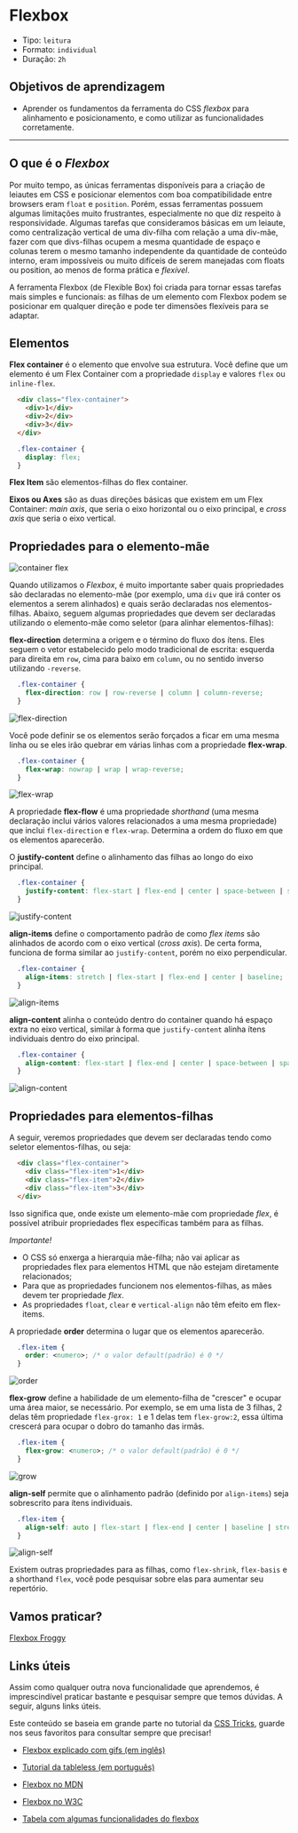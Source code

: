 # Flexbox

- Tipo: `leitura`
- Formato: `individual`
- Duração: `2h`

## Objetivos de aprendizagem

- Aprender os fundamentos da ferramenta do CSS  _flexbox_ para alinhamento e
  posicionamento, e como utilizar as funcionalidades corretamente.

***

## O que é o _Flexbox_

Por muito tempo, as únicas ferramentas disponíveis para a criação de leiautes
em CSS e posicionar elementos com boa compatibilidade entre browsers eram
`float` e `position`. Porém, essas ferramentas possuem algumas limitações muito
frustrantes, especialmente no que diz respeito à responsividade. Algumas
tarefas que consideramos básicas em um leiaute, como centralização vertical de
uma div-filha com relação a uma div-mãe, fazer com que divs-filhas ocupem a
mesma quantidade de espaço e colunas terem o mesmo tamanho independente da
quantidade de conteúdo interno, eram impossíveis ou muito difíceis de serem
manejadas com floats ou position, ao menos de forma prática e _flexível_.

A ferramenta Flexbox (de Flexible Box) foi criada para tornar essas tarefas
mais simples e funcionais: as filhas de um elemento com Flexbox podem se
posicionar em qualquer direção e pode ter dimensões flexíveis para se adaptar.

## Elementos

**Flex container** é o elemento que envolve sua estrutura. Você define que um
elemento é um Flex Container com a propriedade `display` e valores `flex` ou
`inline-flex`.

```html
  <div class="flex-container">
    <div>1</div>
    <div>2</div>
    <div>3</div>
  </div>
```

```css
  .flex-container {
    display: flex;
  }
```

**Flex Item** são elementos-filhas do flex container.

**Eixos ou Axes** são as duas direções básicas que existem em um Flex Container:
_main axis_, que seria o eixo horizontal ou o eixo principal, e _cross axis_
que seria o eixo vertical.

## Propriedades para o elemento-mãe

![container flex](https://css-tricks.com/wp-content/uploads/2018/10/01-container.svg)

Quando utilizamos o _Flexbox_, é muito importante saber quais propriedades são
declaradas no elemento-mãe (por exemplo, uma `div` que irá conter os elementos
a serem alinhados) e quais serão declaradas nos elementos-filhas. Abaixo,
seguem algumas propriedades que devem ser declaradas utilizando o elemento-mãe
como seletor (para alinhar elementos-filhas):

**flex-direction** determina a origem e o término do fluxo dos ítens. Eles
seguem o vetor estabelecido pelo modo tradicional de escrita: esquerda para
direita em `row`, cima para baixo em `column`, ou no sentido inverso utilizando
`-reverse`.

```css
  .flex-container {
    flex-direction: row | row-reverse | column | column-reverse;
  }
```

![flex-direction](https://css-tricks.com/wp-content/uploads/2018/10/flex-direction.svg)

Você pode definir se os elementos serão forçados a ficar em uma mesma linha ou
se eles irão quebrar em várias linhas com a propriedade **flex-wrap**.

```css
  .flex-container {
    flex-wrap: nowrap | wrap | wrap-reverse;
  }
```

![flex-wrap](https://css-tricks.com/wp-content/uploads/2018/10/flex-wrap.svg)

A propriedade **flex-flow** é uma propriedade _shorthand_ (uma mesma declaração
inclui vários valores relacionados a uma mesma propriedade) que inclui
`flex-direction` e `flex-wrap`. Determina a ordem do fluxo em que os elementos
aparecerão.

O **justify-content** define o alinhamento das filhas ao longo do eixo principal.

```css
  .flex-container {
    justify-content: flex-start | flex-end | center | space-between | space-around | space-evenly;
  }
```

![justify-content](https://css-tricks.com/wp-content/uploads/2018/10/justify-content.svg)

**align-items** define o comportamento padrão de como _flex items_ são
alinhados de acordo com o eixo vertical (_cross axis_). De certa forma,
funciona de forma similar ao `justify-content`, porém no eixo perpendicular.

```css
  .flex-container {
    align-items: stretch | flex-start | flex-end | center | baseline;
  }
```

![align-items](https://css-tricks.com/wp-content/uploads/2018/10/align-items.svg)

**align-content** alinha o conteúdo dentro do container quando há espaço extra
no eixo vertical, similar à forma que `justify-content` alinha ítens
individuais dentro do eixo principal.

```css
  .flex-container {
    align-content: flex-start | flex-end | center | space-between | space-around | stretch;
  }
```

![align-content](https://css-tricks.com/wp-content/uploads/2018/10/align-content.svg)

## Propriedades para elementos-filhas

A seguir, veremos propriedades que devem ser declaradas tendo como seletor
elementos-filhas, ou seja:

```html
  <div class="flex-container">
    <div class="flex-item">1</div>
    <div class="flex-item">2</div>
    <div class="flex-item">3</div>
  </div>
```

Isso significa que, onde existe um elemento-mãe com propriedade _flex_, é
possível atribuir propriedades flex específicas também para as filhas.

_Importante!_

- O CSS só enxerga a hierarquia mãe-filha; não vai aplicar as propriedades flex
  para elementos HTML que não estejam diretamente relacionados;
- Para que as propriedades funcionem nos elementos-filhas, as mães devem ter
  propriedade _flex_.
- As propriedades `float`, `clear` e `vertical-align` não têm efeito em
  flex-items.

A propriedade **order** determina o lugar que os elementos aparecerão.

```css
  .flex-item {
    order: <numero>; /* o valor default(padrão) é 0 */
  }
```

![order](https://css-tricks.com/wp-content/uploads/2018/10/order.svg)

**flex-grow** define a habilidade de um elemento-filha de "crescer" e ocupar
uma área maior, se necessário. Por exemplo, se em uma lista de 3 filhas, 2
delas têm propriedade `flex-grox: 1` e 1 delas tem `flex-grow:2`, essa última
crescerá para ocupar o dobro do tamanho das irmãs.

```css
  .flex-item {
    flex-grow: <numero>; /* o valor default(padrão) é 0 */
  }
```

![grow](https://css-tricks.com/wp-content/uploads/2018/10/flex-grow.svg)

**align-self** permite que o alinhamento padrão (definido por `align-items`)
seja sobrescrito para ítens individuais.

```css
  .flex-item {
    align-self: auto | flex-start | flex-end | center | baseline | stretch;
  }
```

![align-self](https://css-tricks.com/wp-content/uploads/2018/10/align-self.svg)

Existem outras propriedades para as filhas, como `flex-shrink`, `flex-basis` e
a shorthand `flex`, você pode pesquisar sobre elas para aumentar seu repertório.

## Vamos praticar?

[Flexbox Froggy](https://flexboxfroggy.com/)

## Links úteis

Assim como qualquer outra nova funcionalidade que aprendemos, é imprescindível
praticar bastante e pesquisar sempre que temos dúvidas. A seguir, alguns links
úteis.

Este conteúdo se baseia em grande parte no tutorial da [CSS Tricks](https://css-tricks.com/snippets/css/a-guide-to-flexbox/),
guarde nos seus favoritos para consultar sempre que precisar!

- [Flexbox explicado com gifs (em inglês)](https://medium.freecodecamp.org/even-more-about-how-flexbox-works-explained-in-big-colorful-animated-gifs-a5a74812b053)

- [Tutorial da tableless (em português)](https://tableless.com.br/flexbox-organizando-seu-layout/)

- [Flexbox no MDN](https://developer.mozilla.org/en-US/docs/Learn/CSS/CSS_layout/Flexbox)

- [Flexbox no W3C](https://www.w3schools.com/csS/css3_flexbox.asp)

- [Tabela com algumas funcionalidades do flexbox](https://internetingishard.com/html-and-css/flexbox/flexbox-layouts-7abd58.png)
